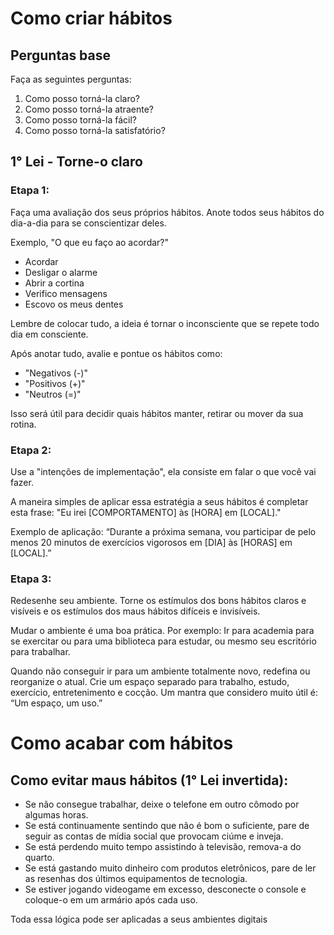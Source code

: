 # Como criar hábitos

## Perguntas base

Faça as seguintes perguntas:
1. Como posso torná-la claro?
2. Como posso torná-la atraente?
3. Como posso torná-la fácil?
4. Como posso torná-la satisfatório?

## 1° Lei - Torne-o claro

### Etapa 1:

Faça uma avaliação dos seus próprios hábitos. Anote todos seus hábitos do dia-a-dia para se conscientizar deles.

Exemplo, "O que eu faço ao acordar?"
- Acordar
- Desligar o alarme
- Abrir a cortina
- Verifico mensagens
- Escovo os meus dentes

Lembre de colocar tudo, a ideia é tornar o inconsciente que se repete todo dia em consciente.

Após anotar tudo, avalie e pontue os hábitos como:
- "Negativos (-)"
- "Positivos (+)"
- "Neutros (=)"

Isso será útil para decidir quais hábitos manter, retirar ou mover da sua rotina.

### Etapa 2:

Use a "intenções de implementação", ela consiste em falar o que você vai fazer.

A maneira simples de aplicar essa estratégia a seus hábitos é completar esta frase:
"Eu irei [COMPORTAMENTO] às [HORA] em [LOCAL]."

Exemplo de aplicação: “Durante a próxima semana, vou participar de pelo menos 20 minutos de exercícios vigorosos em [DIA] às [HORAS] em [LOCAL].”

### Etapa 3:

Redesenhe seu ambiente. Torne os estímulos dos bons hábitos claros e visíveis e os estímulos dos maus hábitos difíceis e invisíveis.

Mudar o ambiente é uma boa prática. Por exemplo: Ir para academia para se exercitar ou para uma biblioteca para estudar, ou mesmo seu escritório para trabalhar.

Quando não conseguir ir para um ambiente totalmente novo, redefina ou reorganize o atual. Crie um espaço separado para trabalho, estudo, exercício, entretenimento e cocção. Um mantra que considero muito útil é: “Um espaço, um uso.”

# Como acabar com hábitos

## Como evitar maus hábitos (1° Lei invertida):

- Se não consegue trabalhar, deixe o telefone em outro cômodo por algumas horas.
- Se está continuamente sentindo que não é bom o suficiente, pare de seguir as contas de mídia social que provocam ciúme e inveja.
- Se está perdendo muito tempo assistindo à televisão, remova-a do quarto.
- Se está gastando muito dinheiro com produtos eletrônicos, pare de ler as resenhas dos últimos equipamentos de tecnologia.
- Se estiver jogando videogame em excesso, desconecte o console e coloque-o em um armário após cada uso.

Toda essa lógica pode ser aplicadas a seus ambientes digitais
